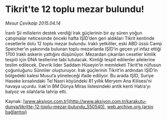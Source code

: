 # Tikrit'te 12 toplu mezar bulundu!

*Mesut Çevikalp 2015.04.14*

<div class="pNewsDetailMainContent" itemprop="articleBody">
 <p>
  İranlı Şii milislerin destek verdiği Irak güçlerinin bir ay süren yoğun çatışmalar neticesinde önceki hafta IŞİD’den geri aldıkları Tikrit kentinde cesetlerle dolu 12 toplu mezar bulundu. Iraklı yetkililer, eski ABD üssü Camp Speicher’ın yakınında bulunan toplu mezarlarda IŞİD’in geçen yıl infaz ettiği 1700 Iraklı askerin yattığını düşünüyor. Mezardan çıkarılan cesetler kimlik tespiti için DNA testlerine tabi tutulacak. Kimliği tespit edilenler ailelerine teslim edilecek. Devrik lider Saddam Hüseyin’in memleketi Tikrit’te nüfusun çoğunluğunu Sünniler oluşturuyor. Irak güçlerinin Tikrit’in ardından IŞİD’in bölgedeki kalesi Musul’a yöneleceği ifade ediliyor. Bu arada IŞİD, Suriye Haseke kırsalındaki Tel Nasri köyündeki 81 yıllık Meryem Ana Kilisesi’ni havaya uçurdu. Irak’ın BM Dünya Miras listesindeki antik kenti Hatra’yı balyoz ve silahlarla tahrip etti.
 </p>
</div>


Kaynak: [www.aksiyon.com.tr](http://www.aksiyon.com.tr/karakutu-dunya/tikritte-12-toplu-mezar-bulundu_550540), [web.archive.org (arşiv bağlantısı)](http://web.archive.org/web/20150801125534/http://www.aksiyon.com.tr/karakutu-dunya/tikritte-12-toplu-mezar-bulundu_550540)

